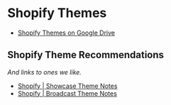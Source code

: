 
# Shopify Themes
- [Shopify Themes on Google Drive](https://drive.google.com/drive/folders/1phR6tMMQRLSVuigHHgK19V8wuaf97sVc?usp=sharing)


## Shopify Theme Recommendations
_And links to ones we like._
-   [Shopify | Showcase Theme Notes](https://www.amplenote.com/notes/1d801f1e-f8fc-11ec-8a83-1a6318f2048a)
-   [Shopify | Broadcast Theme Notes](https://www.amplenote.com/notes/5848df1e-f2da-11ec-a2d7-ca10d1de1a65)
